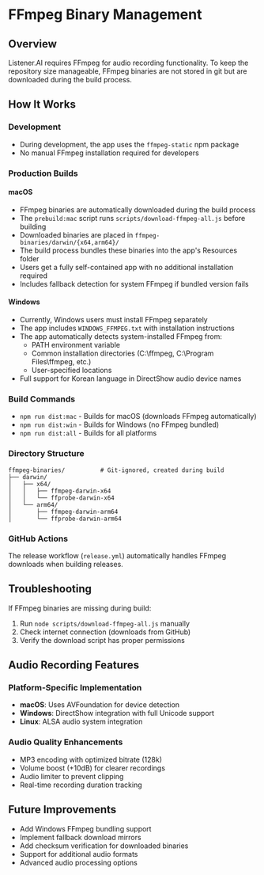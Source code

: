 # FFmpeg Binary Management

## Overview

Listener.AI requires FFmpeg for audio recording functionality. To keep the repository size manageable, FFmpeg binaries are not stored in git but are downloaded during the build process.

## How It Works

### Development
- During development, the app uses the `ffmpeg-static` npm package
- No manual FFmpeg installation required for developers

### Production Builds

#### macOS
- FFmpeg binaries are automatically downloaded during the build process
- The `prebuild:mac` script runs `scripts/download-ffmpeg-all.js` before building
- Downloaded binaries are placed in `ffmpeg-binaries/darwin/{x64,arm64}/`
- The build process bundles these binaries into the app's Resources folder
- Users get a fully self-contained app with no additional installation required
- Includes fallback detection for system FFmpeg if bundled version fails

#### Windows
- Currently, Windows users must install FFmpeg separately
- The app includes `WINDOWS_FFMPEG.txt` with installation instructions
- The app automatically detects system-installed FFmpeg from:
  - PATH environment variable
  - Common installation directories (C:\ffmpeg, C:\Program Files\ffmpeg, etc.)
  - User-specified locations
- Full support for Korean language in DirectShow audio device names

### Build Commands

- `npm run dist:mac` - Builds for macOS (downloads FFmpeg automatically)
- `npm run dist:win` - Builds for Windows (no FFmpeg bundled)
- `npm run dist:all` - Builds for all platforms

### Directory Structure

```
ffmpeg-binaries/          # Git-ignored, created during build
├── darwin/
│   ├── x64/
│   │   ├── ffmpeg-darwin-x64
│   │   └── ffprobe-darwin-x64
│   └── arm64/
│       ├── ffmpeg-darwin-arm64
│       └── ffprobe-darwin-arm64
```

### GitHub Actions

The release workflow (`release.yml`) automatically handles FFmpeg downloads when building releases.

## Troubleshooting

If FFmpeg binaries are missing during build:
1. Run `node scripts/download-ffmpeg-all.js` manually
2. Check internet connection (downloads from GitHub)
3. Verify the download script has proper permissions

## Audio Recording Features

### Platform-Specific Implementation
- **macOS**: Uses AVFoundation for device detection
- **Windows**: DirectShow integration with full Unicode support
- **Linux**: ALSA audio system integration

### Audio Quality Enhancements
- MP3 encoding with optimized bitrate (128k)
- Volume boost (+10dB) for clearer recordings
- Audio limiter to prevent clipping
- Real-time recording duration tracking

## Future Improvements

- Add Windows FFmpeg bundling support
- Implement fallback download mirrors
- Add checksum verification for downloaded binaries
- Support for additional audio formats
- Advanced audio processing options
